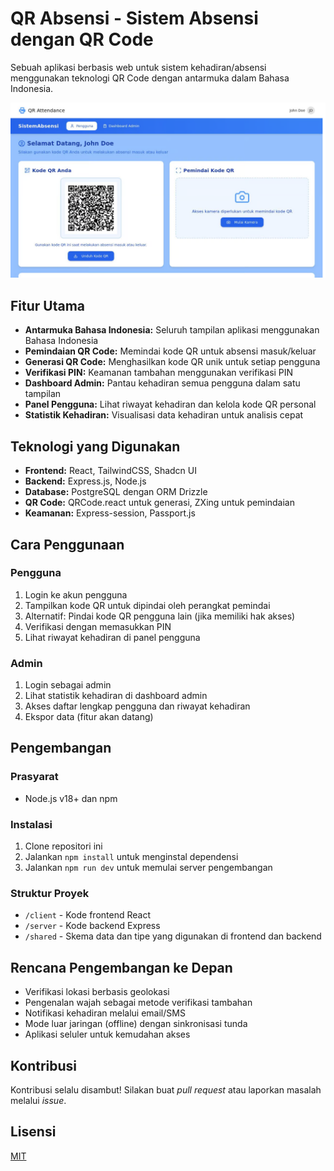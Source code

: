 # QR Absensi - Sistem Absensi dengan QR Code

Sebuah aplikasi berbasis web untuk sistem kehadiran/absensi menggunakan teknologi QR Code dengan antarmuka dalam Bahasa Indonesia.

![alt text](1.png)

## Fitur Utama

- **Antarmuka Bahasa Indonesia:** Seluruh tampilan aplikasi menggunakan Bahasa Indonesia
- **Pemindaian QR Code:** Memindai kode QR untuk absensi masuk/keluar
- **Generasi QR Code:** Menghasilkan kode QR unik untuk setiap pengguna
- **Verifikasi PIN:** Keamanan tambahan menggunakan verifikasi PIN
- **Dashboard Admin:** Pantau kehadiran semua pengguna dalam satu tampilan
- **Panel Pengguna:** Lihat riwayat kehadiran dan kelola kode QR personal
- **Statistik Kehadiran:** Visualisasi data kehadiran untuk analisis cepat

## Teknologi yang Digunakan

- **Frontend:** React, TailwindCSS, Shadcn UI
- **Backend:** Express.js, Node.js
- **Database:** PostgreSQL dengan ORM Drizzle
- **QR Code:** QRCode.react untuk generasi, ZXing untuk pemindaian
- **Keamanan:** Express-session, Passport.js

## Cara Penggunaan

### Pengguna

1. Login ke akun pengguna
2. Tampilkan kode QR untuk dipindai oleh perangkat pemindai
3. Alternatif: Pindai kode QR pengguna lain (jika memiliki hak akses)
4. Verifikasi dengan memasukkan PIN
5. Lihat riwayat kehadiran di panel pengguna

### Admin

1. Login sebagai admin
2. Lihat statistik kehadiran di dashboard admin
3. Akses daftar lengkap pengguna dan riwayat kehadiran
4. Ekspor data (fitur akan datang)

## Pengembangan

### Prasyarat

- Node.js v18+ dan npm

### Instalasi

1. Clone repositori ini
2. Jalankan `npm install` untuk menginstal dependensi
3. Jalankan `npm run dev` untuk memulai server pengembangan

### Struktur Proyek

- `/client` - Kode frontend React
- `/server` - Kode backend Express
- `/shared` - Skema data dan tipe yang digunakan di frontend dan backend

## Rencana Pengembangan ke Depan

- Verifikasi lokasi berbasis geolokasi
- Pengenalan wajah sebagai metode verifikasi tambahan
- Notifikasi kehadiran melalui email/SMS
- Mode luar jaringan (offline) dengan sinkronisasi tunda
- Aplikasi seluler untuk kemudahan akses

## Kontribusi

Kontribusi selalu disambut! Silakan buat *pull request* atau laporkan masalah melalui *issue*.

## Lisensi

[MIT](LICENSE)